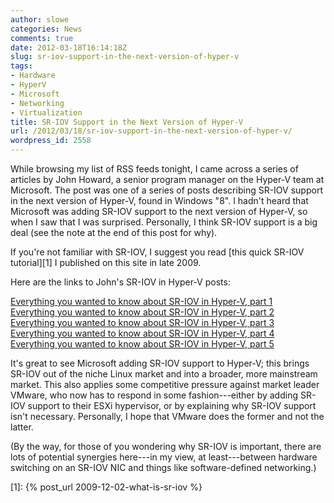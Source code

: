 ```yaml
---
author: slowe
categories: News
comments: true
date: 2012-03-18T16:14:18Z
slug: sr-iov-support-in-the-next-version-of-hyper-v
tags:
- Hardware
- HyperV
- Microsoft
- Networking
- Virtualization
title: SR-IOV Support in the Next Version of Hyper-V
url: /2012/03/18/sr-iov-support-in-the-next-version-of-hyper-v/
wordpress_id: 2558
---
```


While browsing my list of RSS feeds tonight, I came across a series of articles by John Howard, a senior program manager on the Hyper-V team at Microsoft. The post was one of a series of posts describing SR-IOV support in the next version of Hyper-V, found in Windows "8". I hadn't heard that Microsoft was adding SR-IOV support to the next version of Hyper-V, so when I saw that I was surprised. Personally, I think SR-IOV support is a big deal (see the note at the end of this post for why).

If you're not familiar with SR-IOV, I suggest you read [this quick SR-IOV tutorial][1] I published on this site in late 2009.

Here are the links to John's SR-IOV in Hyper-V posts:

[Everything you wanted to know about SR-IOV in Hyper-V, part 1](http://blogs.technet.com/b/jhoward/archive/2012/03/12/everything-you-wanted-to-know-about-sr-iov-in-hyper-v-part-1.aspx)  
[Everything you wanted to know about SR-IOV in Hyper-V, part 2](http://blogs.technet.com/b/jhoward/archive/2012/03/13/everything-you-wanted-to-know-about-sr-iov-in-hyper-v-part-2.aspx)  
[Everything you wanted to know about SR-IOV in Hyper-V, part 3](http://blogs.technet.com/b/jhoward/archive/2012/03/14/everything-you-wanted-to-know-about-sr-iov-in-hyper-v-part-3.aspx)  
[Everything you wanted to know about SR-IOV in Hyper-V, part 4](http://blogs.technet.com/b/jhoward/archive/2012/03/15/everything-you-wanted-to-know-about-sr-iov-in-hyper-v-part-4.aspx)  
[Everything you wanted to know about SR-IOV in Hyper-V, part 5](http://blogs.technet.com/b/jhoward/archive/2012/03/16/everything-you-wanted-to-know-about-sr-iov-in-hyper-v-part-5.aspx)

It's great to see Microsoft adding SR-IOV support to Hyper-V; this brings SR-IOV out of the niche Linux market and into a broader, more mainstream market. This also applies some competitive pressure against market leader VMware, who now has to respond in some fashion---either by adding SR-IOV support to their ESXi hypervisor, or by explaining why SR-IOV support isn't necessary. Personally, I hope that VMware does the former and not the latter.

(By the way, for those of you wondering why SR-IOV is important, there are lots of potential synergies here---in my view, at least---between hardware switching on an SR-IOV NIC and things like software-defined networking.)

[1]: {% post_url 2009-12-02-what-is-sr-iov %}
